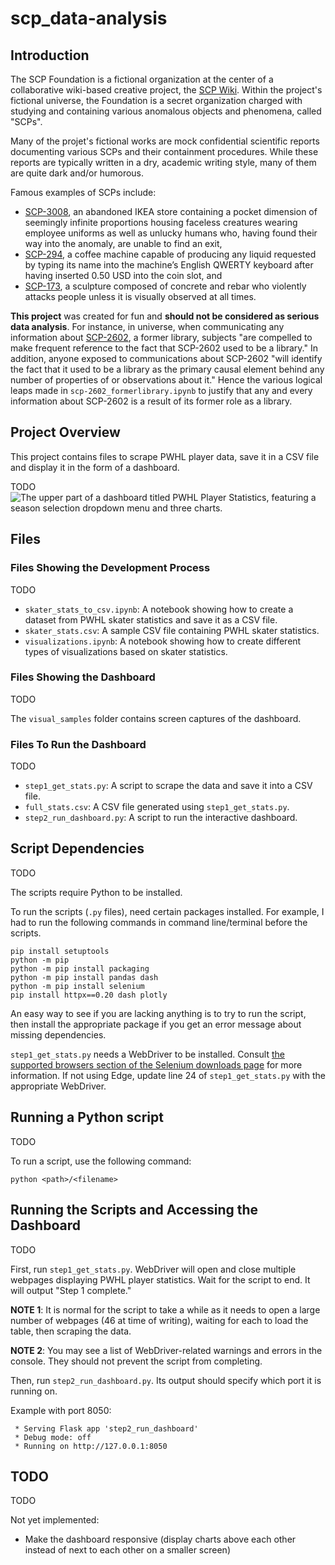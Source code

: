 # scp_data-analysis

## Introduction

The SCP Foundation is a fictional organization at the center of a collaborative wiki-based creative project, the [SCP Wiki](https://scp-wiki.wikidot.com/). Within the project's fictional universe, the Foundation is a secret organization charged with studying and containing various anomalous objects and phenomena, called "SCPs".

Many of the projet's fictional works are mock confidential scientific reports documenting various SCPs and their containment procedures. While these reports are typically written in a dry, academic writing style, many of them are quite dark and/or humorous.

Famous examples of SCPs include:

- [SCP-3008](https://scp-wiki.wikidot.com/scp-3008), an abandoned IKEA store containing a pocket dimension of seemingly infinite proportions housing faceless creatures wearing employee uniforms as well as unlucky humans who, having found their way into the anomaly, are unable to find an exit,
- [SCP-294](https://scp-wiki.wikidot.com/scp-294), a coffee machine capable of producing any liquid requested by typing its name into the machine’s English QWERTY keyboard after having inserted 0.50 USD into the coin slot, and
- [SCP-173](https://scp-wiki.wikidot.com/scp-173), a sculpture composed of concrete and rebar who violently attacks people unless it is visually observed at all times.

**This project** was created for fun and **should not be considered as serious data analysis**. For instance, in universe, when communicating any information about [SCP-2602](https://scp-wiki.wikidot.com/scp-2602), a former library, subjects "are compelled to make frequent reference to the fact that SCP-2602 used to be a library." In addition, anyone exposed to communications about SCP-2602 "will identify the fact that it used to be a library as the primary causal element behind any number of properties of or observations about it." Hence the various logical leaps made in `scp-2602_formerlibrary.ipynb` to justify that any and every information about SCP-2602 is a result of its former role as a library.

## Project Overview

This project contains files to scrape PWHL player data, save it in a CSV file and display it in the form of a dashboard.

TODO ![The upper part of a dashboard titled PWHL Player Statistics, featuring a season selection dropdown menu and three charts.](visual_samples/currentseason_top.png)

## Files

### Files Showing the Development Process

TODO

* `skater_stats_to_csv.ipynb`: A notebook showing how to create a dataset from PWHL skater statistics and save it as a CSV file.
* `skater_stats.csv`: A sample CSV file containing PWHL skater statistics.
* `visualizations.ipynb`: A notebook showing how to create different types of visualizations based on skater statistics.

### Files Showing the Dashboard

TODO

The `visual_samples` folder contains screen captures of the dashboard.

### Files To Run the Dashboard

TODO

* `step1_get_stats.py`: A script to scrape the data and save it into a CSV file.
* `full_stats.csv`: A CSV file generated using `step1_get_stats.py`.
* `step2_run_dashboard.py`: A script to run the interactive dashboard.

## Script Dependencies

TODO

The scripts require Python to be installed.

To run the scripts (`.py` files), need certain packages installed. For example, I had to run the following commands in command line/terminal before the scripts.

```
pip install setuptools
python -m pip 
python -m pip install packaging
python -m pip install pandas dash
python -m pip install selenium
pip install httpx==0.20 dash plotly
```

An easy way to see if you are lacking anything is to try to run the script, then install the appropriate package if you get an error message about missing dependencies.

`step1_get_stats.py` needs a WebDriver to be installed. Consult [the supported browsers section of the Selenium downloads page](https://www.selenium.dev/downloads/#supported-browsers) for more information. If not using Edge, update line 24 of `step1_get_stats.py` with the appropriate WebDriver.

## Running a Python script

TODO

To run a script, use the following command:

```
python <path>/<filename>
```

## Running the Scripts and Accessing the Dashboard

TODO

First, run `step1_get_stats.py`. WebDriver will open and close multiple webpages displaying PWHL player statistics. Wait for the script to end. It will output "Step 1 complete."

**NOTE 1**: It is normal for the script to take a while as it needs to open a large number of webpages (46 at time of writing), waiting for each to load the table, then scraping the data.

**NOTE 2**: You may see a list of WebDriver-related warnings and errors in the console. They should not prevent the script from completing.

Then, run `step2_run_dashboard.py`. Its output should specify which port it is running on.

Example with port 8050:

```
 * Serving Flask app 'step2_run_dashboard'
 * Debug mode: off
 * Running on http://127.0.0.1:8050
```

## TODO

TODO

Not yet implemented:
- Make the dashboard responsive (display charts above each other instead of next to each other on a smaller screen)